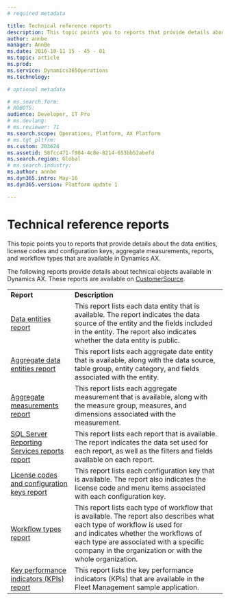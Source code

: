 ```yaml
---
# required metadata

title: Technical reference reports
description: This topic points you to reports that provide details about the data entities, license codes and configuration keys, aggregate measurements, reports, and workflow types that are available in Dynamics AX.
author: annbe
manager: AnnBe
ms.date: 2016-10-11 15 - 45 - 01
ms.topic: article
ms.prod: 
ms.service: Dynamics365Operations
ms.technology: 

# optional metadata

# ms.search.form: 
# ROBOTS: 
audience: Developer, IT Pro
# ms.devlang: 
# ms.reviewer: 71
ms.search.scope: Operations, Platform, AX Platform
# ms.tgt_pltfrm: 
ms.custom: 203624
ms.assetid: 58fcc471-f984-4c8e-8214-653bb52abefd
ms.search.region: Global
# ms.search.industry: 
ms.author: annbe
ms.dyn365.intro: May-16
ms.dyn365.version: Platform update 1

---
```


# Technical reference reports

This topic points you to reports that provide details about the data entities, license codes and configuration keys, aggregate measurements, reports, and workflow types that are available in Dynamics AX.

The following reports provide details about technical objects available in Dynamics AX. These reports are available on [CustomerSource](https://mbs.microsoft.com/customersource/northamerica/AX/downloads/reports/axtechrefrep).

|                                                                                                                                                   |                                                                                                                                                                                                                                                                         |
|---------------------------------------------------------------------------------------------------------------------------------------------------|-------------------------------------------------------------------------------------------------------------------------------------------------------------------------------------------------------------------------------------------------------------------------|
| **Report**                                                                                                                                        | **Description**                                                                                                                                                                                                                                                         |
| [Data entities report](data-entities-report.md)                                                 | This report lists each data entity that is available. The report indicates the data source of the entity and the fields included in the entity. The report also indicates whether the data entity is public.                                                            |
| [Aggregate data entities report](aggregate-data-entities-report.md)                                            | This report lists each aggregate date entity that is available, along with the data source, table group, entity category, and fields associated with the entity.                                                                                                        |
| [Aggregate measurements report](aggregate-measurements-report.md)                                              | This report lists each aggregate measurement that is available, along with the measure group, measures, and dimensions associated with the measurement.                                                                                                                 |
| [SQL Server Reporting Services reports report](SSRS-report.md) | This report lists each report that is available. The report indicates the data set used for each report, as well as the filters and fields available on each report.                                                                                                    |
| [License codes and configuration keys report](license-codes-configuration-keys-report.md)                  | This report lists each configuration key that is available. The report also indicates the license code and menu items associated with each configuration key.                                                                                                           |
| [Workflow types report](workflow-types-report.md)                                                              | This report lists each type of workflow that is available. The report also describes what each type of workflow is used for and indicates whether the workflows of each type are associated with a specific company in the organization or with the whole organization. |
| [Key performance indicators (KPIs) report](key-performance-indicators-report.md)                            | This report lists the key performance indicators (KPIs) that are available in the Fleet Management sample application.                                                                                                                                                  |

 



